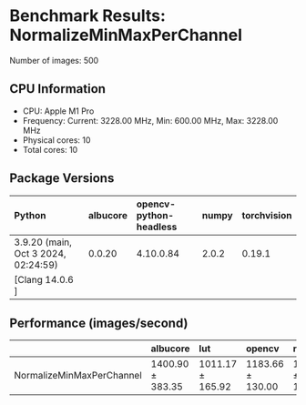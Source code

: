 # Benchmark Results: NormalizeMinMaxPerChannel

Number of images: 500

## CPU Information

- CPU: Apple M1 Pro
- Frequency: Current: 3228.00 MHz, Min: 600.00 MHz, Max: 3228.00 MHz
- Physical cores: 10
- Total cores: 10

## Package Versions

| Python                                | albucore   | opencv-python-headless   | numpy   | torchvision   |
|:--------------------------------------|:-----------|:-------------------------|:--------|:--------------|
| 3.9.20 (main, Oct  3 2024, 02:24:59)  | 0.0.20     | 4.10.0.84                | 2.0.2   | 0.19.1        |
| [Clang 14.0.6 ]                       |            |                          |         |               |

## Performance (images/second)

|                           | albucore         | lut              | opencv           | numpy            | simsimd   |
|:--------------------------|:-----------------|:-----------------|:-----------------|:-----------------|:----------|
| NormalizeMinMaxPerChannel | 1400.90 ± 383.35 | 1011.17 ± 165.92 | 1183.66 ± 130.00 | 1159.70 ± 136.37 | N/A       |
